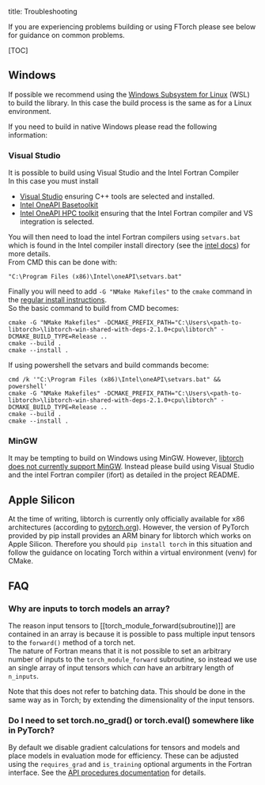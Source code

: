title: Troubleshooting

If you are experiencing problems building or using FTorch please see below for guidance on common problems.

[TOC]

## Windows

If possible we recommend using the [Windows Subsystem for Linux](https://learn.microsoft.com/en-us/windows/wsl/) (WSL) to build the library.
In this case the build process is the same as for a Linux environment.

If you need to build in native Windows please read the following information:

### Visual Studio

It is possible to build using Visual Studio and the Intel Fortran Compiler  
In this case you must install 

* [Visual Studio](https://visualstudio.microsoft.com/) ensuring C++ tools are selected and installed.
* [Intel OneAPI Basetoolkit](https://www.intel.com/content/www/us/en/developer/tools/oneapi/base-toolkit-download.html)
* [Intel OneAPI HPC toolkit](https://www.intel.com/content/www/us/en/developer/tools/oneapi/hpc-toolkit.html) ensuring that the Intel Fortran compiler and VS integration is selected.

You will then need to load the intel Fortran compilers using `setvars.bat`
which is found in the Intel compiler install directory (see the 
[intel docs](https://www.intel.com/content/www/us/en/docs/oneapi/programming-guide/2023-2/use-the-setvars-script-with-windows.html))
for more details.<br>
From CMD this can be done with:
```
"C:\Program Files (x86)\Intel\oneAPI\setvars.bat"
```

Finally you will need to add `-G "NMake Makefiles"` to the `cmake` command in the
[regular install instructions](doc/page/cmake.html).<br>
So the basic command to build from CMD becomes:
```
cmake -G "NMake Makefiles" -DCMAKE_PREFIX_PATH="C:\Users\<path-to-libtorch>\libtorch-win-shared-with-deps-2.1.0+cpu\libtorch" -DCMAKE_BUILD_TYPE=Release ..
cmake --build .
cmake --install .
```

If using powershell the setvars and build commands become:
```
cmd /k '"C:\Program Files (x86)\Intel\oneAPI\setvars.bat" && powershell'
cmake -G "NMake Makefiles" -DCMAKE_PREFIX_PATH="C:\Users\<path-to-libtorch>\libtorch-win-shared-with-deps-2.1.0+cpu\libtorch" -DCMAKE_BUILD_TYPE=Release ..
cmake --build .
cmake --install .
```

### MinGW

It may be tempting to build on Windows using MinGW.
However, [libtorch does not currently support MinGW](https://github.com/pytorch/pytorch/issues/15099).
Instead please build using Visual Studio and the intel Fortran compiler (ifort) as
detailed in the project README.

## Apple Silicon

At the time of writing, libtorch is currently only officially available for x86
architectures (according to [pytorch.org](https://pytorch.org/)).
However, the version of PyTorch provided by pip install provides an ARM binary
for libtorch which works on Apple Silicon.
Therefore you should `pip install torch` in this situation and follow the guidance
on locating Torch within a virtual environment (venv) for CMake.

## FAQ

### Why are inputs to torch models an array?

The reason input tensors to [[torch_module_forward(subroutine)]] are contained in an
array is because it is possible to pass multiple input tensors to the `forward()`
method of a torch net.<br>
The nature of Fortran means that it is not possible to set an arbitrary number
of inputs to the `torch_module_forward` subroutine, so instead we use an single array
of input tensors which _can_ have an arbitrary length of `n_inputs`.

Note that this does not refer to batching data.
This should be done in the same way as in Torch; by extending the dimensionality of
the input tensors.

### Do I need to set torch.no_grad() or torch.eval() somewhere like in PyTorch?

By default we disable gradient calculations for tensors and models and place models in
evaluation mode for efficiency.
These can be adjusted using the `requires_grad` and `is_training` optional arguments
in the Fortran interface. See the [API procedures documentation](lists/procedures.html)
for details.
